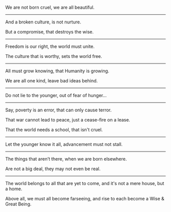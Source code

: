 We are not born cruel,
we are all beautiful.

---

And a broken culture,
is not nurture.

But a compromise,
that destroys the wise.

---

Freedom is our right,
the world must unite.

The culture that is worthy,
sets the world free.

---

All must grow knowing,
that Humanity is growing.

We are all one kind,
leave bad ideas behind.

---

Do not lie to the younger,
out of fear of hunger...

---

Say, poverty is an error,
that can only cause terror.

That war cannot lead to peace,
just a cease-fire on a lease.

That the world needs a school,
that isn't cruel.

---

Let the younger know it all,
advancement must not stall.

---

The things that aren’t there,
when we are born elsewhere.

Are not a big deal,
they may not even be real.

---


The world belongs to all that are yet to come,
and it's not a mere house, but a home.

Above all, we must all become farseeing,
and rise to each become a Wise & Great Being.

